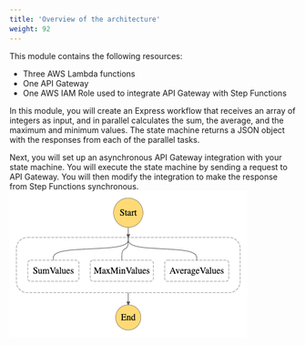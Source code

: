 ```yaml
---
title: 'Overview of the architecture'
weight: 92
---
```


This module contains the following resources:

- Three AWS Lambda functions
- One API Gateway
- One AWS IAM Role used to integrate API Gateway with Step Functions

In this module, you will create an Express workflow that receives an array of integers as input, and in parallel calculates the sum, the average, and the maximum and minimum values. The state machine returns a JSON object with the responses from each of the parallel tasks.

Next, you will set up an asynchronous API Gateway integration with your state machine. You will execute the state machine by sending a request to API Gateway. You will then modify the integration to make the response from Step Functions synchronous.
![Visual Workflow](/static/img/module-7/visual-workflow.png)


